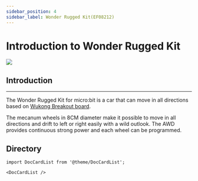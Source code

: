 ```yaml
---
sidebar_position: 4
sidebar_label: Wonder Rugged Kit(EF08212)
---
```


# Introduction to Wonder Rugged Kit

![](https://wiki-media-ef.oss-cn-hongkong.aliyuncs.com/i18n/en/docusaurus-plugin-content-docs/current/microbit/microbit-smart-car/microbit-wonder-rugged-car/images/Mecanum_wheel_car_kit_01.jpg)

## Introduction
---
The Wonder Rugged Kit for micro:bit is a car that can move in all directions based on [Wukong Breakout board](http://www.elecfreaks.com/learn-en/microbitExtensionModule/wukong.html).

The mecanum wheels in 8CM diameter make it possible to move in all directions and drift to left or right easily with a wild outlook. The AWD provides continuous strong power and each wheel can be programmed.


## Directory

```mdx-code-block
import DocCardList from '@theme/DocCardList';

<DocCardList />
```
